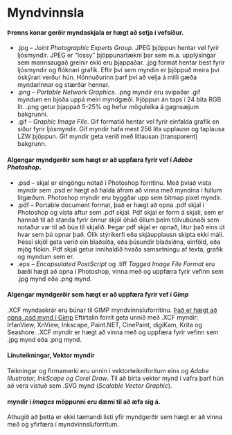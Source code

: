 # Myndvinnsla

#### Þrenns konar gerðir myndaskjala er hægt að setja í vefsíður.

* .jpg – _Joint Photographic Experts Group_. JPEG þjöppun hentar vel fyrir ljósmyndir. JPEG er “lossy” þjöppunartækni þar sem m.a. upplýsingar sem mannsaugað greinir ekki eru þjappaðar. .jpg format hentar best fyrir ljósmyndir og flóknari grafík. Eftir því sem myndin er þjöppuð meira því óskýrari verður hún. Hönnuðurinn þarf því að velja á milli gæða myndarinnar og stærðar hennar.
* .png – _Portable Network Graphics_. .png myndir eru svipaðar .gif myndum en bjóða uppá meiri myndgæði. Þjöppun án taps í 24 bita RGB lit. .png getur þjappað 5-25% og hefur möguleika á gagnsæjum bakgrunni.
* .gif – _Graphic Image File_. Gif formatið hentar vel fyrir einfalda grafík en síður fyrir ljósmyndir. Gif myndir hafa mest 256 lita upplausn og taplausa LZW þjöppun. Gif myndir geta verið með litlausan (transparent) bakgrunn. 

#### Algengar myndgerðir sem hægt er að uppfæra fyrir vef í _Adobe Photoshop_.

* .psd – skjal er eingöngu notað í Photoshop forritinu. Með þvíað vista myndir sem .psd er hægt að halda áfram að vinna með myndina í fullum litgæðum. Photoshop myndir eru byggðar upp sem bitmap pixel myndir. 
* .pdf – Portable document format, það er hægt að opna .pdf skjal í Photoshop og vista aftur sem .pdf skjal. Pdf skjal er form á skjali, sem er hannað til að standa fyrir önnur skjöl óháð öllum þeim tölvubúnaði sem notaður var til að búa til skjalið. Þegar pdf skjal er opnað, lítur það eins út hvar sem þú opnar það. Ólík stýrikerfi eða skjáupplausn skipta ekki máli. Þessi skjöl geta verið ein blaðsíða, eða þúsundir blaðsíðna, einföld, eða mjög flókin. Pdf skjal getur innihaldið hvaða samsetningu af texta, grafík og myndum sem er. 
* .eps – _Encapsulated PostScript_ og .tiff _Tagged Image File Format_ eru bæði hægt að opna í Photoshop, vinna með og uppfæra fyrir vefinn sem .jpg mynd eða .png mynd.

#### Algengar myndgerðir sem hægt er að uppfæra fyrir vef í _Gimp_

.XCF myndaskrár eru búnar til GIMP myndvinnsluforritinu. [Það er hægt að opna .psd mynd í Gimp](https://www.howtogeek.com/362162/how-to-open-or-convert-a-photoshop-file-if-you-dont-have-photoshop/) 
Eftirtalin forrit geta unnið með .XCF myndir: IrfanView, XnView, Inkscape, Paint.NET, CinePaint, digiKam, Krita og Seashore. .XCF myndir er hægt að vinna með og uppfæra fyrir vefinn sem .jpg mynd eða .png mynd. 

#### Línuteikningar, Vektor myndir

Teikningar og firmamerki eru unnin í vektorteikniforitum eins og _Adobe Illustrator, InkScape og Corel Draw_. Til að birta vektor mynd í vafra þarf hún að vera vistuð sem .SVG mynd (_Scalable Vector Graphic_). 

#### myndir  í _images_ möppunni eru dæmi til að æfa sig á.

Athugið að þetta er ekki tæmandi listi yfir myndgerðir sem hægt er að vinna með og yfirfæra í myndvinnsluforritum.
